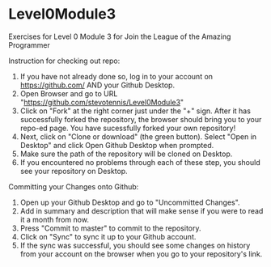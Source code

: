 # Level0Module3
Exercises for Level 0 Module 3 for Join the League of the Amazing Programmer

Instruction for checking out repo:
1. If you have not already done so, log in to your account on https://github.com/ AND your Github Desktop.
2. Open Browser and go to URL "https://github.com/stevotennis/Level0Module3"
3. Click on "Fork" at the right corner just under the "+" sign. After it has successfully forked the repository, the browser should bring you to your repo-ed page. You have sucessfully forked your own repository!
4. Next, click on "Clone or download" (the green button). Select "Open in Desktop" and click Open Github Desktop when prompted.
5. Make sure the path of the repository will be cloned on Desktop.
6. If you encountered no problems through each of these step, you should see your repository on Desktop.

Committing your Changes onto Github:
1. Open up your Github Desktop and go to "Uncommitted Changes".
2. Add in summary and description that will make sense if you were to read it a month from now.
3. Press "Commit to master" to commit to the repository.
4. Click on "Sync" to sync it up to your Github account.
5. If the sync was successful, you should see some changes on history from your account on the browser when you go to your repository's link.
